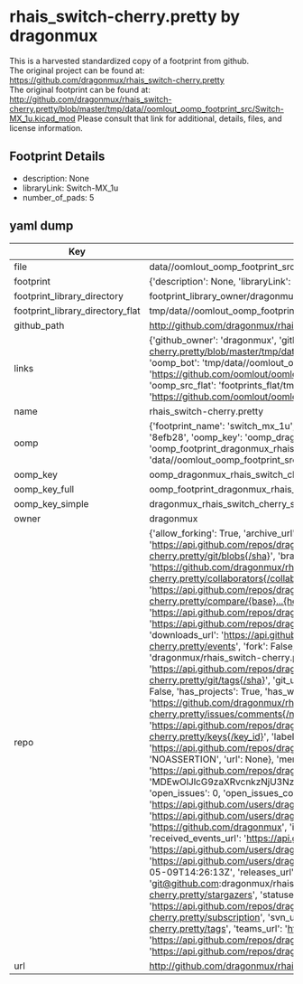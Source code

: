 # rhais_switch-cherry.pretty by dragonmux  
This is a harvested standardized copy of a footprint from github.  
The original project can be found at:  
https://github.com/dragonmux/rhais_switch-cherry.pretty  
The original footprint can be found at:
http://github.com/dragonmux/rhais_switch-cherry.pretty/blob/master/tmp/data//oomlout_oomp_footprint_src/Switch-MX_1u.kicad_mod
Please consult that link for additional, details, files, and license information.  
## Footprint Details
* description: None  
* libraryLink: Switch-MX_1u  
* number_of_pads: 5  
## yaml dump  
| Key | Value |  
| --- | --- |  
| file | data//oomlout_oomp_footprint_src/rhais_switch-cherry.pretty/Switch-MX_1u.kicad_mod |  
| footprint | {'description': None, 'libraryLink': 'Switch-MX_1u', 'number_of_pads': 5} |  
| footprint_library_directory | footprint_library_owner/dragonmux_rhais_switch-cherry.pretty |  
| footprint_library_directory_flat | tmp/data//oomlout_oomp_footprint_src/footprints_flat/dragonmux_rhais_switch_cherry_switch_mx_1u/working |  
| github_path | http://github.com/dragonmux/rhais_switch-cherry.pretty/blob/master/tmp/data//oomlout_oomp_footprint_src/Switch-MX_1u.kicad_mod |  
| links | {'github_owner': 'dragonmux', 'github_repo_name': 'rhais_switch-cherry.pretty', 'github_src': 'http://github.com/dragonmux/rhais_switch-cherry.pretty/blob/master/tmp/data//oomlout_oomp_footprint_src/Switch-MX_1u.kicad_mod', 'github_src_repo': 'https://github.com/dragonmux/rhais_switch-cherry.pretty', 'oomp_bot': 'tmp/data//oomlout_oomp_footprint_src/footprints/dragonmux_rhais_switch_cherry_switch_mx_1u/working', 'oomp_bot_github': 'https://github.com/oomlout/oomlout_oomp_footprint_bot/tree/main/tmp/data//oomlout_oomp_footprint_src/footprints/dragonmux_rhais_switch_cherry_switch_mx_1u/working', 'oomp_src_flat': 'footprints_flat/tmp/data//oomlout_oomp_footprint_src/footprints_flat/dragonmux_rhais_switch_cherry_switch_mx_1u/working', 'oomp_src_flat_github': 'https://github.com/oomlout/oomlout_oomp_footprint_src/tree/main/tmp/data//oomlout_oomp_footprint_src/footprints_flat/dragonmux_rhais_switch_cherry_switch_mx_1u/working'} |  
| name | rhais_switch-cherry.pretty |  
| oomp | {'footprint_name': 'switch_mx_1u', 'library_name': 'rhais_switch_cherry', 'md5': '8efb28b83db44812b4d894f247bd56d6', 'md5_10': '8efb28b83d', 'md5_5': '8efb2', 'md5_6': '8efb28', 'oomp_key': 'oomp_dragonmux_rhais_switch_cherry_switch_mx_1u', 'oomp_key_extra': 'oomp_footprint_dragonmux_rhais_switch_cherry_switch_mx_1u', 'oomp_key_full': 'oomp_footprint_dragonmux_rhais_switch_cherry_switch_mx_1u_8efb28', 'oomp_key_simple': 'dragonmux_rhais_switch_cherry_switch_mx_1u', 'original_filename': 'data//oomlout_oomp_footprint_src/rhais_switch-cherry.pretty/Switch-MX_1u.kicad_mod', 'owner_name': 'dragonmux'} |  
| oomp_key | oomp_dragonmux_rhais_switch_cherry_switch_mx_1u |  
| oomp_key_full | oomp_footprint_dragonmux_rhais_switch_cherry_switch_mx_1u |  
| oomp_key_simple | dragonmux_rhais_switch_cherry_switch_mx_1u |  
| owner | dragonmux |  
| repo | {'allow_forking': True, 'archive_url': 'https://api.github.com/repos/dragonmux/rhais_switch-cherry.pretty/{archive_format}{/ref}', 'archived': False, 'assignees_url': 'https://api.github.com/repos/dragonmux/rhais_switch-cherry.pretty/assignees{/user}', 'blobs_url': 'https://api.github.com/repos/dragonmux/rhais_switch-cherry.pretty/git/blobs{/sha}', 'branches_url': 'https://api.github.com/repos/dragonmux/rhais_switch-cherry.pretty/branches{/branch}', 'clone_url': 'https://github.com/dragonmux/rhais_switch-cherry.pretty.git', 'collaborators_url': 'https://api.github.com/repos/dragonmux/rhais_switch-cherry.pretty/collaborators{/collaborator}', 'comments_url': 'https://api.github.com/repos/dragonmux/rhais_switch-cherry.pretty/comments{/number}', 'commits_url': 'https://api.github.com/repos/dragonmux/rhais_switch-cherry.pretty/commits{/sha}', 'compare_url': 'https://api.github.com/repos/dragonmux/rhais_switch-cherry.pretty/compare/{base}...{head}', 'contents_url': 'https://api.github.com/repos/dragonmux/rhais_switch-cherry.pretty/contents/{+path}', 'contributors_url': 'https://api.github.com/repos/dragonmux/rhais_switch-cherry.pretty/contributors', 'created_at': '2021-05-09T14:26:05Z', 'default_branch': 'main', 'deployments_url': 'https://api.github.com/repos/dragonmux/rhais_switch-cherry.pretty/deployments', 'description': "DX-MON's Cherry key switch footprints KiCad library", 'disabled': False, 'downloads_url': 'https://api.github.com/repos/dragonmux/rhais_switch-cherry.pretty/downloads', 'events_url': 'https://api.github.com/repos/dragonmux/rhais_switch-cherry.pretty/events', 'fork': False, 'forks': 0, 'forks_count': 0, 'forks_url': 'https://api.github.com/repos/dragonmux/rhais_switch-cherry.pretty/forks', 'full_name': 'dragonmux/rhais_switch-cherry.pretty', 'git_commits_url': 'https://api.github.com/repos/dragonmux/rhais_switch-cherry.pretty/git/commits{/sha}', 'git_refs_url': 'https://api.github.com/repos/dragonmux/rhais_switch-cherry.pretty/git/refs{/sha}', 'git_tags_url': 'https://api.github.com/repos/dragonmux/rhais_switch-cherry.pretty/git/tags{/sha}', 'git_url': 'git://github.com/dragonmux/rhais_switch-cherry.pretty.git', 'has_discussions': False, 'has_downloads': True, 'has_issues': True, 'has_pages': False, 'has_projects': True, 'has_wiki': True, 'homepage': '', 'hooks_url': 'https://api.github.com/repos/dragonmux/rhais_switch-cherry.pretty/hooks', 'html_url': 'https://github.com/dragonmux/rhais_switch-cherry.pretty', 'id': 365771888, 'is_template': False, 'issue_comment_url': 'https://api.github.com/repos/dragonmux/rhais_switch-cherry.pretty/issues/comments{/number}', 'issue_events_url': 'https://api.github.com/repos/dragonmux/rhais_switch-cherry.pretty/issues/events{/number}', 'issues_url': 'https://api.github.com/repos/dragonmux/rhais_switch-cherry.pretty/issues{/number}', 'keys_url': 'https://api.github.com/repos/dragonmux/rhais_switch-cherry.pretty/keys{/key_id}', 'labels_url': 'https://api.github.com/repos/dragonmux/rhais_switch-cherry.pretty/labels{/name}', 'language': None, 'languages_url': 'https://api.github.com/repos/dragonmux/rhais_switch-cherry.pretty/languages', 'license': {'key': 'other', 'name': 'Other', 'node_id': 'MDc6TGljZW5zZTA=', 'spdx_id': 'NOASSERTION', 'url': None}, 'merges_url': 'https://api.github.com/repos/dragonmux/rhais_switch-cherry.pretty/merges', 'milestones_url': 'https://api.github.com/repos/dragonmux/rhais_switch-cherry.pretty/milestones{/number}', 'mirror_url': None, 'name': 'rhais_switch-cherry.pretty', 'network_count': 0, 'node_id': 'MDEwOlJlcG9zaXRvcnkzNjU3NzE4ODg=', 'notifications_url': 'https://api.github.com/repos/dragonmux/rhais_switch-cherry.pretty/notifications{?since,all,participating}', 'open_issues': 0, 'open_issues_count': 0, 'owner': {'avatar_url': 'https://avatars.githubusercontent.com/u/691140?v=4', 'events_url': 'https://api.github.com/users/dragonmux/events{/privacy}', 'followers_url': 'https://api.github.com/users/dragonmux/followers', 'following_url': 'https://api.github.com/users/dragonmux/following{/other_user}', 'gists_url': 'https://api.github.com/users/dragonmux/gists{/gist_id}', 'gravatar_id': '', 'html_url': 'https://github.com/dragonmux', 'id': 691140, 'login': 'dragonmux', 'node_id': 'MDQ6VXNlcjY5MTE0MA==', 'organizations_url': 'https://api.github.com/users/dragonmux/orgs', 'received_events_url': 'https://api.github.com/users/dragonmux/received_events', 'repos_url': 'https://api.github.com/users/dragonmux/repos', 'site_admin': False, 'starred_url': 'https://api.github.com/users/dragonmux/starred{/owner}{/repo}', 'subscriptions_url': 'https://api.github.com/users/dragonmux/subscriptions', 'type': 'User', 'url': 'https://api.github.com/users/dragonmux'}, 'private': False, 'pulls_url': 'https://api.github.com/repos/dragonmux/rhais_switch-cherry.pretty/pulls{/number}', 'pushed_at': '2021-05-09T14:26:13Z', 'releases_url': 'https://api.github.com/repos/dragonmux/rhais_switch-cherry.pretty/releases{/id}', 'size': 5, 'ssh_url': 'git@github.com:dragonmux/rhais_switch-cherry.pretty.git', 'stargazers_count': 0, 'stargazers_url': 'https://api.github.com/repos/dragonmux/rhais_switch-cherry.pretty/stargazers', 'statuses_url': 'https://api.github.com/repos/dragonmux/rhais_switch-cherry.pretty/statuses/{sha}', 'subscribers_count': 1, 'subscribers_url': 'https://api.github.com/repos/dragonmux/rhais_switch-cherry.pretty/subscribers', 'subscription_url': 'https://api.github.com/repos/dragonmux/rhais_switch-cherry.pretty/subscription', 'svn_url': 'https://github.com/dragonmux/rhais_switch-cherry.pretty', 'tags_url': 'https://api.github.com/repos/dragonmux/rhais_switch-cherry.pretty/tags', 'teams_url': 'https://api.github.com/repos/dragonmux/rhais_switch-cherry.pretty/teams', 'temp_clone_token': None, 'topics': [], 'trees_url': 'https://api.github.com/repos/dragonmux/rhais_switch-cherry.pretty/git/trees{/sha}', 'updated_at': '2021-05-09T14:36:45Z', 'url': 'https://api.github.com/repos/dragonmux/rhais_switch-cherry.pretty', 'visibility': 'public', 'watchers': 0, 'watchers_count': 0, 'web_commit_signoff_required': False} |  
| url | http://github.com/dragonmux/rhais_switch-cherry.pretty |  

